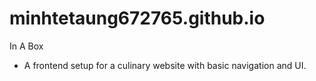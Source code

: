# minhtetaung672765.github.io

In A Box

- A frontend setup for a culinary website with basic navigation and UI.
